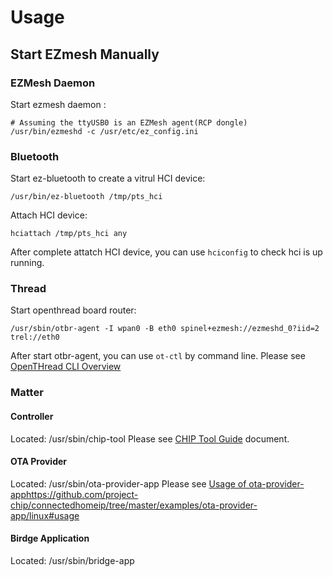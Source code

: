 # Usage
## Start EZmesh Manually
### EZMesh Daemon
Start ezmesh daemon :
```
# Assuming the ttyUSB0 is an EZMesh agent(RCP dongle)
/usr/bin/ezmeshd -c /usr/etc/ez_config.ini
```
### Bluetooth
Start ez-bluetooth to create a vitrul HCI device:
```
/usr/bin/ez-bluetooth /tmp/pts_hci
```
Attach HCI device: 
```
hciattach /tmp/pts_hci any
```
After complete attatch HCI device, you can use `hciconfig` to check hci is up running.

### Thread
Start openthread board router: 
```
/usr/sbin/otbr-agent -I wpan0 -B eth0 spinel+ezmesh://ezmeshd_0?iid=2 trel://eth0
```
After start otbr-agent, you can use `ot-ctl` by command line.
Please see [OpenTHread CLI Overview](https://openthread.io/reference/cli)

### Matter
#### Controller
Located: /usr/sbin/chip-tool
Please see [CHIP Tool Guide](https://github.com/project-chip/connectedhomeip/blob/master/docs/guides/chip_tool_guide.md) document.

#### OTA Provider
Located: /usr/sbin/ota-provider-app
Please see [Usage of ota-provider-app](https://github.com/project-chip/connectedhomeip/tree/master/examples/ota-provider-app/linux#usage)https://github.com/project-chip/connectedhomeip/tree/master/examples/ota-provider-app/linux#usage

#### Birdge Application
Located: /usr/sbin/bridge-app
